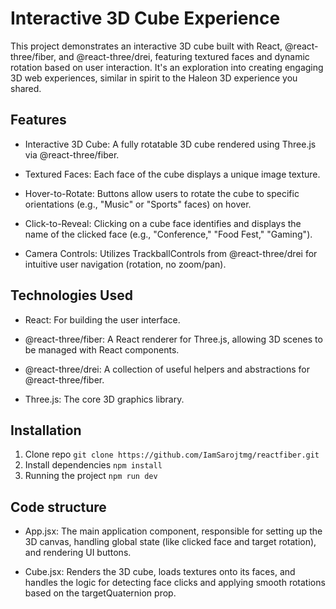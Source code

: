 # Interactive 3D Cube Experience
This project demonstrates an interactive 3D cube built with React, @react-three/fiber, and @react-three/drei, featuring textured faces and dynamic rotation based on user interaction. It's an exploration into creating engaging 3D web experiences, similar in spirit to the Haleon 3D experience you shared.

## Features
- Interactive 3D Cube: A fully rotatable 3D cube rendered using Three.js via @react-three/fiber.

- Textured Faces: Each face of the cube displays a unique image texture.

- Hover-to-Rotate: Buttons allow users to rotate the cube to specific orientations (e.g., "Music" or "Sports" faces) on hover.

- Click-to-Reveal: Clicking on a cube face identifies and displays the name of the clicked face (e.g., "Conference," "Food Fest," "Gaming").

- Camera Controls: Utilizes TrackballControls from @react-three/drei for intuitive user navigation (rotation, no zoom/pan).

## Technologies Used
- React: For building the user interface.

- @react-three/fiber: A React renderer for Three.js, allowing 3D scenes to be managed with React components.

- @react-three/drei: A collection of useful helpers and abstractions for @react-three/fiber.

- Three.js: The core 3D graphics library.

## Installation
1. Clone repo ```git clone https://github.com/IamSarojtmg/reactfiber.git```
2. Install dependencies ``` npm install ```
3. Running the project ``` npm run dev ```

## Code structure
- App.jsx: The main application component, responsible for setting up the 3D canvas, handling global state (like clicked face and target rotation), and rendering UI buttons.

- Cube.jsx: Renders the 3D cube, loads textures onto its faces, and handles the logic for detecting face clicks and applying smooth rotations based on the targetQuaternion prop.


